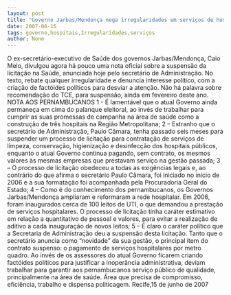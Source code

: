 ```yaml
---
layout: post
title: "Governo Jarbas/Mendonça nega irregularidades em serviços de hospitais e reclama de politicagem"
date: 2007-06-15
tags: governo,hospitais,Irregularidades,serviços
author: None
---
```

O ex-secret&aacute;rio-executivo de Sa&uacute;de dos governos Jarbas/Mendon&ccedil;a, Caio Melo, divulgou agora h&aacute; pouco uma nota oficial sobre a suspens&atilde;o da licita&ccedil;&atilde;o na Sa&uacute;de, anunciada hoje pelo secret&aacute;rio de Administra&ccedil;&atilde;o. No texto, rebate qualquer irregularidade e denuncia interesse pol&iacute;tico, com a cria&ccedil;&atilde;o de fact&oacute;ides pol&iacute;ticos para desviar a aten&ccedil;&atilde;o. N&atilde;o h&aacute; palavra sobre recomenda&ccedil;&atilde;o do TCE, para suspens&atilde;o, ainda em fevereiro deste ano.
NOTA AOS PERNAMBUCANOS
1 - &Eacute; lament&aacute;vel que o atual Governo ainda permane&ccedil;a em cima do palanque eleitoral, ao inv&eacute;s de trabalhar para cumprir as suas promessas de campanha na &aacute;rea de sa&uacute;de como a constru&ccedil;&atilde;o de tr&ecirc;s hospitais na Regi&atilde;o Metropolitana;
2 &ndash; Estranho que o secret&aacute;rio de Administra&ccedil;&atilde;o, Paulo C&acirc;mara, tenha passado seis meses para suspender um processo de licita&ccedil;&atilde;o para contrata&ccedil;&atilde;o de servi&ccedil;os de limpeza, conserva&ccedil;&atilde;o, higieniza&ccedil;&atilde;o e desinfec&ccedil;&atilde;o dos hospitais p&uacute;blicos, enquanto o atual Governo continua pagando, sem contrato, os mesmos valores &agrave;s mesmas empresas que prestavam servi&ccedil;o na gest&atilde;o passada;
3 &ndash; O processo de licita&ccedil;&atilde;o obedeceu a todas as exig&ecirc;ncias legais e, ao contr&aacute;rio do que afirma o secret&aacute;rio Paulo C&acirc;mara, foi iniciado no in&iacute;cio de 2006 e a sua formata&ccedil;&atilde;o foi acompanhada pela Procuradoria Geral do Estado;
4 &ndash; Como &eacute; do conhecimento dos pernambucanos, os Governos Jarbas/Mendon&ccedil;a ampliaram e reformaram a rede hospitalar. Em 2006, foram inaugurados cerca de 100 leitos de UTI, o que demandou a presta&ccedil;&atilde;o de servi&ccedil;os hospitalares. O processo de licita&ccedil;&atilde;o tinha car&aacute;ter estimativo em rela&ccedil;&atilde;o a quantitativo de pessoal e valores, para evitar a realiza&ccedil;&atilde;o de aditivo a cada inaugura&ccedil;&atilde;o de novos leitos;
5 &ndash; &Eacute; claro o car&aacute;ter pol&iacute;tico que a Secretaria de Administra&ccedil;&atilde;o deu a suspens&atilde;o desta licita&ccedil;&atilde;o. Tanto que o secret&aacute;rio anuncia como &ldquo;novidade&rdquo; da sua gest&atilde;o, o principal item do contrato suspenso: o pagamento de servi&ccedil;os hospitalares por metro quadro. Ao inv&eacute;s de os assessores do atual Governo ficarem criando fact&oacute;ides pol&iacute;ticos para justificar a inoper&acirc;ncia administrativa, deviam trabalhar para garantir aos pernambucanos servi&ccedil;o p&uacute;blico de qualidade, principalmente na &aacute;rea de sa&uacute;de. &Aacute;rea que precisa de compromisso, efici&ecirc;ncia, trabalho e dispensa politicagem.
Recife,15 de junho de 2007 